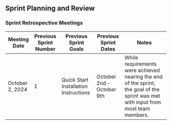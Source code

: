 ## Sprint Planning and Review

### Sprint Retrospective Meetings

| Meeting Date    | Previous Sprint<br/>Number | Previous Sprint<br/>Goals             | Previous Sprint Dates     | Notes                                                                                                                              |
|-----------------|----------------------------|---------------------------------------|---------------------------|------------------------------------------------------------------------------------------------------------------------------------|
| October 2, 2024 | 1                          | Quick Start Installation Instructions | October 2nd - October 9th | While requirements were achieved nearing the end of the sprint, the goal of the sprint was met with input from most team members.  | 